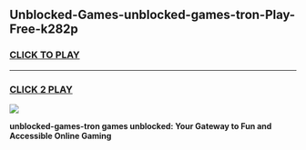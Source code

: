 
## Unblocked-Games-unblocked-games-tron-Play-Free-k282p
<h3>
<a href="https://premium76.site?title=unblocked-games-tron&ref=21A">CLICK TO PLAY</a></h3>
<hr>

<h3>
<a href="https://premium76.site?title=unblocked-games-tron&ref=21A">CLICK 2 PLAY</a>
  
</h3>

<a href="https://premium76.site?title=unblocked-games-tron&ref=21A"><img src="https://clearcache.store/games.png"></a>


**unblocked-games-tron games unblocked: Your Gateway to Fun and Accessible Online Gaming**
